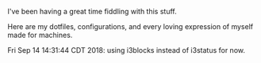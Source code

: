 I've been having a great time fiddling with this stuff.

Here are my dotfiles, configurations, and every loving expression of myself made for machines.

Fri Sep 14 14:31:44 CDT 2018: using i3blocks instead of i3status for now.
